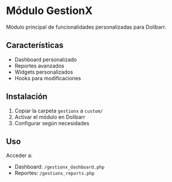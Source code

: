 # Módulo GestionX

Módulo principal de funcionalidades personalizadas para Dolibarr.

## Características

- Dashboard personalizado
- Reportes avanzados
- Widgets personalizados
- Hooks para modificaciones

## Instalación

1. Copiar la carpeta `gestionx` a `custom/`
2. Activar el módulo en Dolibarr
3. Configurar según necesidades

## Uso

Acceder a:
- Dashboard: `/gestionx_dashboard.php`
- Reportes: `/gestionx_reports.php`